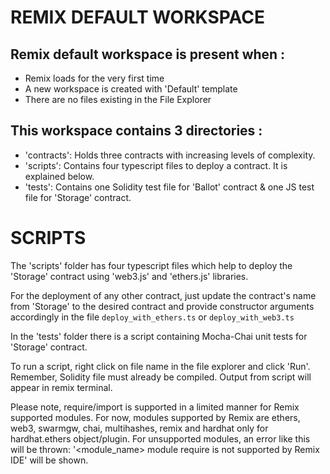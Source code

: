 # REMIX DEFAULT WORKSPACE

## Remix default workspace is present when :
- Remix loads for the very first time 
- A new workspace is created with 'Default' template
- There are no files existing in the File Explorer

## This workspace contains 3 directories :
- 'contracts': Holds three contracts with increasing levels of complexity.
- 'scripts': Contains four typescript files to deploy a contract. It is explained below.
- 'tests': Contains one Solidity test file for 'Ballot' contract & one JS test file for 'Storage' contract.

# SCRIPTS

The 'scripts' folder has four typescript files which help to deploy the 'Storage' contract using 'web3.js' and 'ethers.js' libraries.

For the deployment of any other contract, just update the contract's name from 'Storage' to the desired contract and provide constructor arguments accordingly 
in the file `deploy_with_ethers.ts` or  `deploy_with_web3.ts`

In the 'tests' folder there is a script containing Mocha-Chai unit tests for 'Storage' contract.

To run a script, right click on file name in the file explorer and click 'Run'. Remember, Solidity file must already be compiled.
Output from script will appear in remix terminal.

Please note, require/import is supported in a limited manner for Remix supported modules.
For now, modules supported by Remix are ethers, web3, swarmgw, chai, multihashes, remix and hardhat only for hardhat.ethers object/plugin.
For unsupported modules, an error like this will be thrown: '<module_name> module require is not supported by Remix IDE' will be shown.
